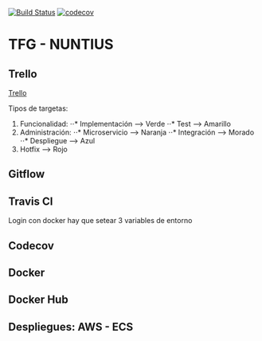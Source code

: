 
[![Build Status](https://travis-ci.org/SergioJF/TFG.svg?branch=master)](https://travis-ci.org/SergioJF/TFG)
[![codecov](https://codecov.io/gh/SergioJF/TFG/branch/master/graph/badge.svg)](https://codecov.io/gh/SergioJF/TFG)

# TFG - NUNTIUS

## Trello 

[Trello](https://trello.com/b/vvEc7eQt/sergio-jimenez-tfg-16-17)

Tipos de targetas:

1. Funcionalidad:
⋅⋅* Implementación --> Verde
⋅⋅* Test --> Amarillo
2. Administración:
⋅⋅* Microservicio --> Naranja 
⋅⋅* Integración --> Morado
⋅⋅* Despliegue --> Azul
3. Hotfix --> Rojo

## Gitflow

## Travis CI 

Login con docker hay que setear 3 variables de entorno

## Codecov

## Docker

## Docker Hub

## Despliegues: AWS - ECS
